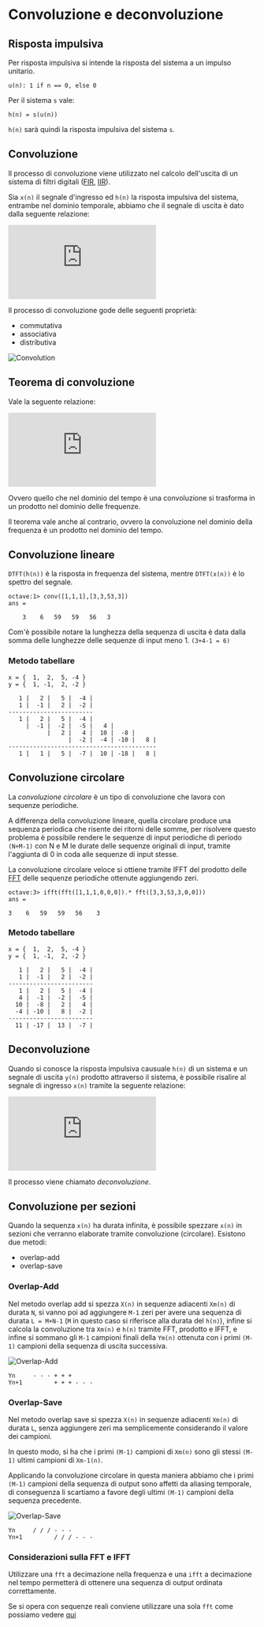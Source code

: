 # Convoluzione e deconvoluzione

## Risposta impulsiva

Per risposta impulsiva si intende la risposta del sistema a un impulso unitario.

    u(n): 1 if n == 0, else 0

Per il sistema `s` vale:

    h(n) = s(u(n))

`h(n)` sarà quindi la risposta impulsiva del sistema `s`.

## Convoluzione

Il processo di convoluzione viene utilizzato nel calcolo dell'uscita di un
sistema di filtri digitali ([FIR](https://it.wikipedia.org/wiki/Finite_impulse_response), [IIR](https://it.wikipedia.org/wiki/Infinite_impulse_response)).

Sia `x(n)` il segnale d'ingresso ed `h(n)` la risposta impulsiva del sistema, entrambe
nel dominio temporale, abbiamo che il segnale di uscita è dato dalla seguente
relazione:

<!-- y(n) = conv(x(n), h(n)) = sum for k -> [-inf,+inf] : x(k)h(n-k) --->
![Convolution](http://latex.codecogs.com/gif.latex?y%28n%29%20%3D%20x%28n%29%20%5Cotimes%20h%28n%29%20%3D%20%5Csum_%7Bk%3D-%5Cinfty%7D%5E%7B%5Cinfty%7D%20x%28k%29h%28n-k%29)

Il processo di convoluzione gode delle seguenti proprietà:

- commutativa
- associativa
- distributiva

![Convolution](https://upload.wikimedia.org/wikipedia/commons/b/b9/Convolution_of_spiky_function_with_box2.gif)

## Teorema di convoluzione

Vale la seguente relazione:

<!--- y(n) = conv(x(n),h(n)) = IDTFT(DTFT(x(n))DTFT(h(n))) --->
![Convolution and DTFT](http://latex.codecogs.com/gif.latex?x%28n%29%20%5Cotimes%20h%28n%29%20%3D%20IDTFT%28X%28e%5E%7Bi%5Comega%7D%29H%28e%5E%7Bi%5Comega%7D%29%29)

Ovvero quello che nel dominio del tempo è una convoluzione si trasforma in un prodotto nel dominio delle frequenze.

Il teorema vale anche al contrario, ovvero la convoluzione nel dominio della frequenza è un prodotto nel dominio del tempo.

## Convoluzione lineare

`DTFT(h(n))` è la risposta in frequenza del sistema, mentre `DTFT(x(n))` è lo
spettro del segnale.

    octave:1> conv([1,1,1],[3,3,53,3])
    ans =

        3    6   59   59   56   3

Com'è possibile notare la lunghezza della sequenza di uscita è data dalla somma
delle lunghezze delle sequenze di input meno 1. `(3+4-1 = 6)`

### Metodo tabellare

    x = {  1,  2,  5, -4 }
    y = {  1, -1,  2, -2 }
    
       1 |   2 |   5 |  -4 |
       1 |  -1 |   2 |  -2 |
    ------------------------
       1 |   2 |   5 |  -4 |
         |  -1 |  -2 |  -5 |   4 |
               |   2 |   4 |  10 |  -8 |
                     |  -2 |  -4 | -10 |   8 |
    ------------------------------------------
       1 |   1 |   5 |  -7 |  10 | -18 |   8 |

## Convoluzione circolare

La *convoluzione circolare* è un tipo di convoluzione che lavora con sequenze
periodiche.

A differenza della convoluzione lineare, quella circolare produce una sequenza
periodica che risente dei ritorni delle somme, per risolvere questo problema è
possibile rendere le sequenze di input periodiche di periodo `(N+M-1)` con N e M
le durate delle sequenze originali di input, tramite l'aggiunta di 0 in coda
alle sequenze di input stesse.

La convoluzione circolare veloce si ottiene tramite IFFT del prodotto delle [FFT](https://it.wikipedia.org/wiki/Trasformata_di_Fourier_veloce)
delle sequenze periodiche ottenute aggiungendo zeri.

    octave:3> ifft(fft([1,1,1,0,0,0]).* fft([3,3,53,3,0,0]))
    ans =

    3    6   59   59   56    3

### Metodo tabellare

    x = {  1,  2,  5, -4 }
    y = {  1, -1,  2, -2 }
    
       1 |   2 |   5 |  -4 |
       1 |  -1 |   2 |  -2 |
    ------------------------
       1 |   2 |   5 |  -4 |
       4 |  -1 |  -2 |  -5 |
      10 |  -8 |   2 |   4 |
      -4 | -10 |   8 |  -2 |
    ------------------------
      11 | -17 |  13 |  -7 |

## Deconvoluzione

Quando si conosce la risposta impulsiva causuale `h(n)` di un sistema e un segnale
di uscita `y(n)` prodotto attraverso il sistema, è possibile risalire al segnale di
ingresso `x(n)` tramite la seguente relazione:

<!-- x(n) = ( y(n) - ( sum for k -> [1,n] : h(k)x(n-k) ) ) / h(0) -->

![Deconvolution](http://latex.codecogs.com/gif.latex?x%28n%29%20%3D%20%5Cfrac%7By%28n%29%20-%20%5Csum_%7Bk%3D1%7D%5E%7Bn%7D%20h%28k%29x%28n-k%29%7D%5E%7Bh%280%29%7D)

Il processo viene chiamato *deconvoluzione*.

## Convoluzione per sezioni

Quando la sequenza `x(n)` ha durata infinita, è possibile spezzare `x(n)` in sezioni
che verranno elaborate tramite convoluzione (circolare). Esistono due metodi:

- overlap-add
- overlap-save

### Overlap-Add

Nel metodo overlap add si spezza `X(n)` in sequenze adiacenti `Xm(n)` di durata `N`,
si vanno poi ad aggiungere `M-1` zeri per avere una sequenza di durata `L = M+N-1`
(`M` in questo caso si riferisce alla durata del `h(n)`), infine si calcola la
convoluzione tra `Xm(n)` e `h(n)` tramite FFT, prodotto e IFFT, e infine si sommano
gli `M-1` campioni finali della `Ym(n)` ottenuta con i primi `(M-1)` campioni della
sequenza di uscita successiva.

![Overlap-Add](https://upload.wikimedia.org/wikipedia/commons/7/77/Depiction_of_overlap-add_algorithm.png)

    Yn     - - - + + +
    Yn+1         + + + - - -

### Overlap-Save

Nel metodo overlap save si spezza `X(n)` in sequenze adiacenti `Xm(n)` di durata `L`,
senza aggiungere zeri ma semplicemente considerando il valore dei campioni.

In questo modo, si ha che i primi `(M-1)` campioni di `Xm(n)` sono gli stessi `(M-1)`
ultimi campioni di `Xm-1(n)`.

Applicando la convoluzione circolare in questa maniera abbiamo che i primi `(M-1)`
campioni della sequenza di output sono affetti da aliasing temporale, di
conseguenza li scartiamo a favore degli ultimi `(M-1)` campioni della sequenza
precedente.

![Overlap-Save](https://upload.wikimedia.org/wikipedia/commons/thumb/a/ad/Overlap-save_algorithm.png/800px-Overlap-save_algorithm.png)

    Yn     / / / - - -
    Yn+1         / / / - - -



### Considerazioni sulla FFT e IFFT

Utilizzare una `fft` a decimazione nella frequenza e una `ifft` a decimazione nel
tempo permetterà di ottenere una sequenza di output ordinata correttamente.

Se si opera con sequenze reali conviene utilizzare una sola `fft` come possiamo vedere [qui](fft.md#fft-di-sequenze-reali)
